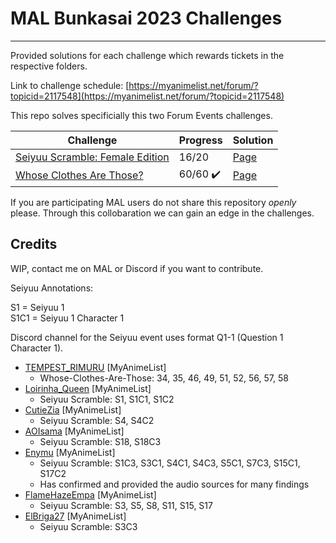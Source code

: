 <!--
  Title: MAL Bunkasai 2023 Challenges
  Description: Provided solutions for each challenge which rewards tickets in the respective folders.
  Author: Synertry
  -->

# MAL Bunkasai 2023 Challenges

___

Provided solutions for each challenge which rewards tickets in the respective folders.

Link to challenge schedule:
[https://myanimelist.net/forum/?topicid=2117548](https://myanimelist.net/forum/?topicid=2117548)

This repo solves specificially this two Forum Events challenges.

| Challenge | Progress | Solution |
| --- | --- | --- |
| [Seiyuu Scramble: Female Edition](https://myanimelist.net/forum/?topicid=2113947) | 16/20 | [Page](Seiyuu-Scramble-Female-Edition/Solution.md) |
| [Whose Clothes Are Those?](https://myanimelist.net/forum/?topicid=2113947) | 60/60 ✔️ | [Page](Whose-Clothes-Are-Those/Solution.md) |

If you are participating MAL users do not share this repository *openly* please.
Through this collobaration we can gain an edge in the challenges.


## Credits

WIP, contact me on MAL or Discord if you want to contribute.

Seiyuu Annotations:

S1 = Seiyuu 1</br>
S1C1 = Seiyuu 1 Character 1

Discord channel for the Seiyuu event uses format Q1-1 (Question 1 Character 1).

- [TEMPEST_RIMURU](https://myanimelist.net/profile/TEMPEST_RIMURU) [MyAnimeList]
  - Whose-Clothes-Are-Those: 34, 35, 46, 49, 51, 52, 56, 57, 58
- [Loirinha_Queen](https://myanimelist.net/profile/Loirinha_Queen) [MyAnimeList]
  - Seiyuu Scramble: S1, S1C1, S1C2
- [CutieZia](https://myanimelist.net/profile/CutieZia) [MyAnimeList]
  - Seiyuu Scramble: S4, S4C2
- [AOIsama](https://myanimelist.net/profile/AOIsama) [MyAnimeList]
  - Seiyuu Scramble: S18, S18C3
- [Enymu](https://myanimelist.net/profile/Enymu) [MyAnimeList]
  - Seiyuu Scramble: S1C3, S3C1, S4C1, S4C3, S5C1, S7C3, S15C1, S17C2
  - Has confirmed and provided the audio sources for many findings
- [FlameHazeEmpa](https://myanimelist.net/profile/FlameHazeEmpa) [MyAnimeList]
  - Seiyuu Scramble: S3, S5, S8, S11, S15, S17
- [ElBriga27](https://myanimelist.net/profile/ElBriga27) [MyAnimeList]
  - Seiyuu Scramble: S3C3
